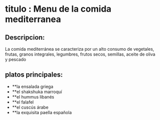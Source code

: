 # titulo : Menu de la comida mediterranea

## Descripcion:
La comida mediterránea se caracteriza por un alto consumo de vegetales, frutas, granos integrales, legumbres, frutos secos, semillas, aceite de oliva y pescado

## platos principales:
- **la ensalada griega
- **el shakshuka marroquí
- **el hummus libanés
- **el falafel
- **el cuscús árabe 
- **la exquisita paella española